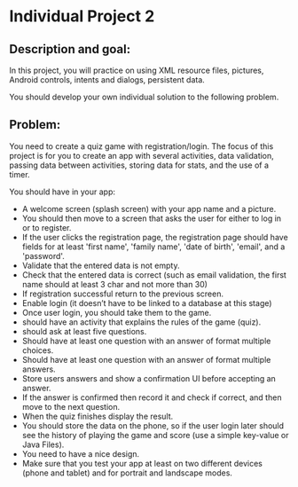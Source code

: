 # Individual Project 2

## Description and goal:
In this project, you will practice on using XML resource files, pictures, Android controls, intents and dialogs, persistent data.

You should develop your own individual solution to the following problem.

## Problem:
You need to create a quiz game with registration/login. The focus of this project is for you to create an app with several activities, data validation, passing data between activities, storing data for stats, and the use of a timer.

You should have in your app:
- A welcome screen (splash screen) with your app name and a picture.
- You should then move to a screen that asks the user for either to log in or to register.
- If the user clicks the registration page, the registration page should have fields for at least 'first name', 'family name', 'date of birth', 'email', and a 'password'.
- Validate that the entered data is not empty.
- Check that the entered data is correct (such as email validation, the first name should at least 3 char and not more than 30)
- If registration successful return to the previous screen.
- Enable login (it doesn’t have to be linked to a database at this stage)
- Once user login, you should take them to the game.
- should have an activity that explains the rules of the game (quiz).
- should ask at least five questions.
- Should have at least one question with an answer of format multiple choices.
- Should have at least one question with an answer of format multiple answers.
- Store users answers and show a confirmation UI before accepting an answer.
- If the answer is confirmed then record it and check if correct, and then move to the next question.
- When the quiz finishes display the result.
- You should store the data on the phone, so if the user login later should see the history of playing the game and score (use a simple key-value or Java Files).
- You need to have a nice design.
- Make sure that you test your app at least on two different devices (phone and tablet) and for portrait and landscape modes.
